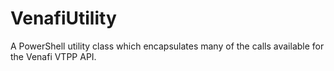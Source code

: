 # VenafiUtility
A PowerShell utility class which encapsulates many of the calls available for the Venafi VTPP API.

